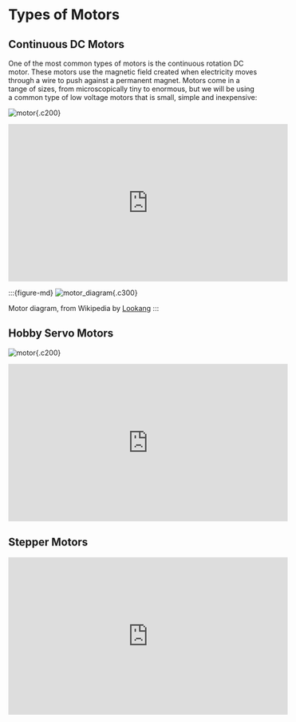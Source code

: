 
# Types of Motors

## Continuous DC Motors

One of the most common types of motors is the continuous rotation DC motor. These motors use the magnetic field created when electricity moves through a wire to push against a permanent magnet. Motors come in a tange of sizes, from microscopically tiny to enormous, but we will be using a common type of low voltage motors that is small, simple and inexpensive: 

![motor](https://images.jointheleague.org/motors/small_dc_motor.png){.c200}

<iframe width="560" height="315" src="https://www.youtube.com/embed/GQatiB-JHdI?si=U-8nnhc32NCSErfj" title="YouTube video player" frameborder="0" allow="accelerometer; autoplay; clipboard-write; encrypted-media; gyroscope; picture-in-picture; web-share" referrerpolicy="strict-origin-when-cross-origin" allowfullscreen></iframe>

:::{figure-md}
![motor_diagram](https://upload.wikimedia.org/wikipedia/commons/7/73/Ejs_Open_Source_Direct_Current_Electrical_Motor_Model_Java_Applet_%28_DC_Motor_%29_80_degree_split_ring.gif){.c300}

Motor diagram, from Wikipedia by [Lookang](http:/commons.wikimedia.org/w/index.php?title=User:Lookang&action=edit&redlink=1) 
:::

## Hobby Servo Motors

![motor](https://images.jointheleague.org/motors/hobby_servo.png){.c200}

<iframe width="560" height="315" src="https://www.youtube.com/embed/xB_4KB72res?si=U_3K69sjkFg1TIGI" title="YouTube video player" frameborder="0" allow="accelerometer; autoplay; clipboard-write; encrypted-media; gyroscope; picture-in-picture; web-share" referrerpolicy="strict-origin-when-cross-origin" allowfullscreen></iframe>

## Stepper Motors

<iframe width="560" height="315" src="https://www.youtube.com/embed/09Mpkjcr0bo?si=bpWG_u25pt-ZeTkU" title="YouTube video player" frameborder="0" allow="accelerometer; autoplay; clipboard-write; encrypted-media; gyroscope; picture-in-picture; web-share" referrerpolicy="strict-origin-when-cross-origin" allowfullscreen></iframe>

